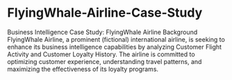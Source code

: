 # FlyingWhale-Airline-Case-Study
Business Intelligence Case Study: FlyingWhale Airline
Background
FlyingWhale Airline, a prominent (fictional) international airline, is seeking to enhance its business intelligence capabilities by analyzing Customer Flight Activity and Customer Loyalty History. The airline is committed to optimizing customer experience, understanding travel patterns, and maximizing the effectiveness of its loyalty programs.
